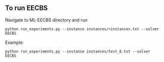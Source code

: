 ## To run EECBS
Navigate to ML-EECBS directory and run

```python run_experiments.py --instance instances/<instance>.txt --solver EECBS```

Example:

```python run_experiments.py --instance instances/test_6.txt --solver EECBS```
